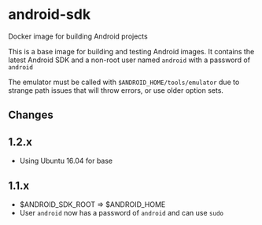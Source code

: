 # android-sdk
Docker image for building Android projects

This is a base image for building and testing Android images. It contains the latest Android SDK and a non-root user named `android` with a password of `android`

The emulator must be called with `$ANDROID_HOME/tools/emulator` due to strange path issues that will throw errors, or use older option sets.

## Changes

## 1.2.x

* Using Ubuntu 16.04 for base

## 1.1.x

* $ANDROID_SDK_ROOT => $ANDROID_HOME
* User `android` now has a password of `android` and can use `sudo`

